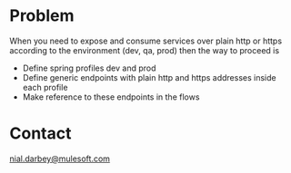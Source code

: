 Problem
=======

When you need to expose and consume services over plain http or https according to the environment (dev, qa, prod) then the way to proceed is

* Define spring profiles dev and prod
* Define generic endpoints with plain http and https addresses inside each profile
* Make reference to these endpoints in the flows

Contact
=======
nial.darbey@mulesoft.com